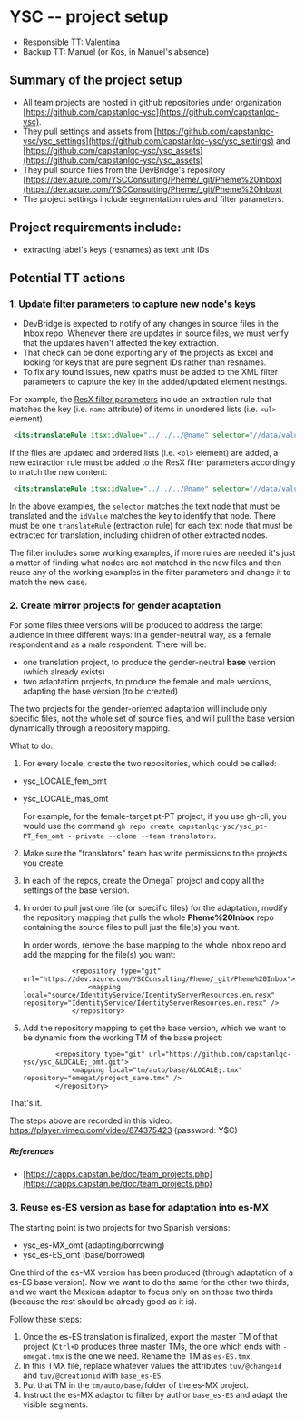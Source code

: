 # YSC -- project setup 

- Responsible TT: Valentina
- Backup TT: Manuel (or Kos, in Manuel's absence)

## Summary of the project setup

- All team projects are hosted in github repositories under organization [https://github.com/capstanlqc-ysc](https://github.com/capstanlqc-ysc). 
- They pull settings and assets from [https://github.com/capstanlqc-ysc/ysc_settings](https://github.com/capstanlqc-ysc/ysc_settings) and [https://github.com/capstanlqc-ysc/ysc_assets](https://github.com/capstanlqc-ysc/ysc_assets) 
- They pull source files from the DevBridge's repository [https://dev.azure.com/YSCConsulting/Pheme/_git/Pheme%20Inbox](https://dev.azure.com/YSCConsulting/Pheme/_git/Pheme%20Inbox)
- The project settings include segmentation rules and filter parameters.

## Project requirements include: 

- extracting label's keys (resnames) as text unit IDs

## Potential TT actions

### 1. Update filter parameters to capture new node's keys

- DevBridge is expected to notify of any changes in source files in the Inbox repo. Whenever there are updates in source files, we must verify that the updates haven't affected the key extraction. 
- That check can be done exporting any of the projects as Excel and looking for keys that are pure segment IDs rather than resnames. 
- To fix any found issues, new xpaths must be added to the XML filter parameters to capture the key in the added/updated element nestings.

For example, the [ResX filter parameters](https://github.com/capstanlqc-ysc/ysc_settings/blob/master/okf_xml%40ysc.fprm) include an extraction rule that matches the key (i.e. `name` attribute) of items in unordered lists (i.e. `<ul>` element).
```xml
 <its:translateRule itsx:idValue="../../../@name" selector="//data/value/ul/li" translate="yes" itsx:whiteSpaces="default"/>
``` 
If the files are updated and ordered lists (i.e. `<ol>` element) are added, a new extraction rule must be added to the ResX filter parameters accordingly to match the new content: 
```xml
 <its:translateRule itsx:idValue="../../../@name" selector="//data/value/ol/li" translate="yes" itsx:whiteSpaces="default"/>
```
In the above examples, the `selector` matches the text node that must be translated and the `idValue` matches the key to identify that node. There must be one `translateRule` (extraction rule) for each text node that must be extracted for translation, including children of other extracted nodes.

The filter includes some working examples, if more rules are needed it's just a matter of finding what nodes are not matched in the new files and then reuse any of the working examples in the filter parameters and change it to match the new case.

### 2. Create mirror projects for gender adaptation

For some files three versions will be produced to address the target audience in three different ways: in a gender-neutral way, as a female respondent and as a male respondent. There will be: 

- one translation project, to produce the gender-neutral **base** version (which already exists)
- two adaptation projects, to produce the female and male versions, adapting the base version (to be created)

The two projects for the gender-oriented adaptation will include only specific files, not the whole set of source files, and will pull the base version dynamically through a repository mapping.

What to do:

1. For every locale, create the two repositories, which could be called:

  - ysc_LOCALE_fem_omt
  - ysc_LOCALE_mas_omt

	For example, for the female-target pt-PT project, if you use gh-cli, you would use the command `gh repo create capstanlqc-ysc/ysc_pt-PT_fem_omt --private --clone --team translators`. 

2. Make sure the "translators" team has write permissions to the projects you create. 

3. In each of the repos, create the OmegaT project and copy all the settings of the base version.

4. In order to pull just one file (or specific files) for the adaptation, modify the repository mapping that pulls the whole **Pheme%20Inbox** repo containing the source files to pull just the file(s) you want.

	In order words, remove the base mapping to the whole inbox repo and add the mapping for the file(s) you want: 

    ```
                <repository type="git" url="https://dev.azure.com/YSCConsulting/Pheme/_git/Pheme%20Inbox">
                    <mapping local="source/IdentityService/IdentityServerResources.en.resx" repository="IdentityService/IdentityServerResources.en.resx" />
                </repository>
    ```

5. Add the repository mapping to get the base version, which we want to be dynamic from the working TM of the base project: 

    ```
            <repository type="git" url="https://github.com/capstanlqc-ysc/ysc_&LOCALE;_omt.git">
                <mapping local="tm/auto/base/&LOCALE;.tmx" repository="omegat/project_save.tmx" />
            </repository>
    ```

That's it. 

The steps above are recorded in this video: https://player.vimeo.com/video/874375423 (password: Y$C)

##### References

- [https://capps.capstan.be/doc/team_projects.php](https://capps.capstan.be/doc/team_projects.php)

### 3. Reuse es-ES version as base for adaptation into es-MX

The starting point is two projects for two Spanish versions:

- ysc_es-MX_omt (adapting/borrowing)
- ysc_es-ES_omt (base/borrowed)

One third of the es-MX version has been produced (through adaptation of a es-ES base version). Now we want to do the same for the other two thirds, and we want the Mexican adaptor to focus only on on those two thirds (because the rest should be already good as it is). 

Follow these steps: 

1. Once the es-ES translation is finalized, export the master TM of that project (`Ctrl+D` produces three master TMs, the one which ends with  `-omegat.tmx` is the one we need. Rename the TM as `es-ES.tmx`.
2. In this TMX file, replace whatever values the attributes `tuv/@changeid` and `tuv/@creationid` with `base_es-ES`.
2. Put that TM in the `tm/auto/base/`folder of the es-MX project.
3. Instruct the es-MX adaptor to filter by author `base_es-ES` and adapt the visible segments.